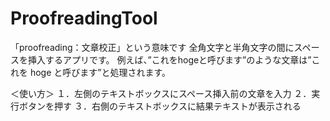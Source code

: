 # ProofreadingTool
「proofreading：文章校正」という意味です
全角文字と半角文字の間にスペースを挿入するアプリです。
例えば、”これをhogeと呼びます”のような文章は”これを hoge と呼びます”と処理されます。

＜使い方＞
１．左側のテキストボックスにスペース挿入前の文章を入力
２．実行ボタンを押す
３．右側のテキストボックスに結果テキストが表示される
